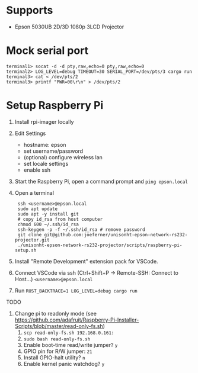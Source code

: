 # Supports

- Epson 5030UB 2D/3D 1080p 3LCD Projector

# Mock serial port

```
terminal1> socat -d -d pty,raw,echo=0 pty,raw,echo=0
terminal2> LOG_LEVEL=debug TIMEOUT=30 SERIAL_PORT=/dev/pts/3 cargo run
terminal3> cat < /dev/pts/2
terminal3> printf "PWR=00\r\n" > /dev/pts/2
```

# Setup Raspberry Pi

1. Install rpi-imager locally
1. Edit Settings
   - hostname: epson
   - set username/password
   - (optional) configure wireless lan
   - set locale settings
   - enable ssh
1. Start the Raspberry Pi, open a command prompt and `ping epson.local`
1. Open a terminal

        ssh <username>@epson.local
        sudo apt update
        sudo apt -y install git
        # copy id_rsa from host computer
        chmod 600 ~/.ssh/id_rsa
        ssh-keygen -p -f ~/.ssh/id_rsa # remove password
        git clone git@github.com:joeferner/unisonht-epson-network-rs232-projector.git
        ./unisonht-epson-network-rs232-projector/scripts/raspberry-pi-setup.sh

1. Install "Remote Development" extension pack for VSCode.
1. Connect VSCode via ssh (Ctrl+Shift+P -> Remote-SSH: Connect to Host...) `<username>@epson.local`
1. Run `RUST_BACKTRACE=1 LOG_LEVEL=debug cargo run`


TODO
1. Change pi to readonly mode (see https://github.com/adafruit/Raspberry-Pi-Installer-Scripts/blob/master/read-only-fs.sh)
   1. `scp read-only-fs.sh 192.168.0.161:`
   1. `sudo bash read-only-fs.sh`
   1. Enable boot-time read/write jumper? `y`
   1. GPIO pin for R/W jumper: `21`
   1. Install GPIO-halt utility? `n`
   1. Enable kernel panic watchdog? `y`
